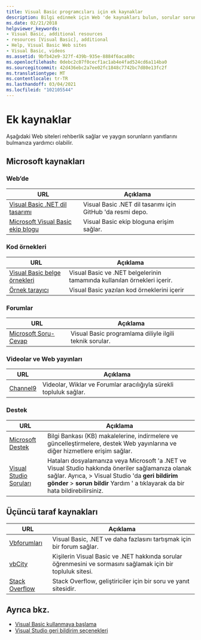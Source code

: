 ```yaml
---
title: Visual Basic programcıları için ek kaynaklar
description: Bilgi edinmek için Web 'de kaynakları bulun, sorular sorun ve Visual Basic hakkında daha fazla bilgi bulabilirsiniz.
ms.date: 02/21/2018
helpviewer_keywords:
- Visual Basic, additional resources
- resources [Visual Basic], additional
- Help, Visual Basic Web sites
- Visual Basic, videos
ms.assetid: 9bfb42e9-327f-439b-935e-8884f6aca80c
ms.openlocfilehash: 0debc2c07f0cecf1ac1ab4e4fad524cd6a114ba0
ms.sourcegitcommit: 42d436ebc2a7ee02fc1848c7742bc7d80e13fc2f
ms.translationtype: MT
ms.contentlocale: tr-TR
ms.lasthandoff: 03/04/2021
ms.locfileid: "102105544"
---
```

# <a name="additional-resources"></a>Ek kaynaklar

Aşağıdaki Web siteleri rehberlik sağlar ve yaygın sorunların yanıtlarını bulmanıza yardımcı olabilir.

## <a name="microsoft-resources"></a>Microsoft kaynakları

### <a name="on-the-web"></a>Web’de

|URL|Açıklama|
|----------|----------------|
|[Visual Basic .NET dil tasarımı](https://github.com/dotnet/vblang)|Visual Basic .NET dil tasarımı için GitHub 'da resmi depo.|
|[Microsoft Visual Basic ekip blogu](https://devblogs.microsoft.com/vbteam/)|Visual Basic ekip bloguna erişim sağlar.|

### <a name="code-samples"></a>Kod örnekleri

|URL|Açıklama|
|----------|----------------|
|[Visual Basic belge örnekleri](https://github.com/dotnet/docs/tree/master/samples/snippets/visualbasic)|Visual Basic ve .NET belgelerinin tamamında kullanılan örnekleri içerir.|
|[Örnek tarayıcı](https://docs.microsoft.com/samples/browse/?languages=vb)|Visual Basic yazılan kod örneklerini içerir|

### <a name="forums"></a>Forumlar

|URL|Açıklama|
|----------|----------------|
|[Microsoft Soru-Cevap](https://docs.microsoft.com/answers/topics/dotnet-visual-basic.html)|Visual Basic programlama diliyle ilgili teknik sorular.|

### <a name="videos-and-webcasts"></a>Videolar ve Web yayınları

|URL|Açıklama|
|----------|----------------|
|[Channel9](https://channel9.msdn.com/)|Videolar, Wiklar ve Forumlar aracılığıyla sürekli topluluk sağlar.|

### <a name="support"></a>Destek

|URL|Açıklama|
|----------|----------------|
|[Microsoft Destek](https://support.microsoft.com)|Bilgi Bankası (KB) makalelerine, indirmelere ve güncelleştirmelere, destek Web yayınlarına ve diğer hizmetlere erişim sağlar.|
|[Visual Studio Soruları](https://aka.ms/feedback/report?space=61)|Hataları dosyalamanıza veya Microsoft 'a .NET ve Visual Studio hakkında öneriler sağlamanıza olanak sağlar. Ayrıca,   >  Visual Studio 'da **geri bildirim gönder**  >  **sorun bildir** Yardım ' a tıklayarak da bir hata bildirebilirsiniz.|

## <a name="third-party-resources"></a>Üçüncü taraf kaynakları

|URL|Açıklama|
|----------|----------------|
|[Vbforumları](http://www.vbforums.com/)|Visual Basic, .NET ve daha fazlasını tartışmak için bir forum sağlar.|
|[vbCity](http://vbcity.com/)|Kişilerin Visual Basic ve .NET hakkında sorular öğrenmesini ve sormasını sağlamak için bir topluluk sitesi.|
|[Stack Overflow](https://stackoverflow.com/questions/tagged/vb.net)|Stack Overflow, geliştiriciler için bir soru ve yanıt sitesidir.|

## <a name="see-also"></a>Ayrıca bkz.

- [Visual Basic kullanmaya başlama](index.md)
- [Visual Studio geri bildirim seçenekleri](/visualstudio/ide/feedback-options)
